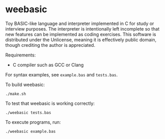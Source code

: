 # weebasic

Toy BASIC-like language and interpreter implemented in C for study or interview purposes. The interpreter is intentionally left incomplete so that new features can be implemented as coding exercises. This software is distributed under the Unlicense, meaning it is effectively public domain, though crediting the author is appreciated.

Requirements:
- C compiler such as GCC or Clang

For syntax examples, see `example.bas` and `tests.bas`.

To build weebasic:

```
./make.sh
```

To test that weebasic is working correctly:

```
./weebasic tests.bas
```

To execute programs, run:

```
./weebasic example.bas
```
